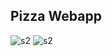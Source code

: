 ## Pizza Webapp

![s2](./Images/Screenshot%202024-01-15%20012748.png)
![s2](./Images/Screenshot%202024-01-15%20012808.png)
 
